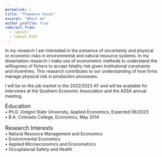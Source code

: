 ```yaml
---
permalink: /
title: "Thamanna Vasan"
excerpt: "About me"
author_profile: true
redirect_from: 
  - /about/
  - /about.html
---
```


In my research I am interested in the presence of uncertainty and physical or economic risks in environmental and natural resource systems. In my dissertation research I make use of econometric methods to understand the willingness of fishers to accept fatality risk given institutional constraints and incentives. This research contributes to our understanding of how firms manage physical risk in production processes. 

I will be on the job market in the 2022/2023 AY and will be available for interviews at the Southern Economic Association and the ASSA annual meeting. 

<font size="4">Education</font><br>
  •  Ph.D.  Oregon State University, Applied Economics, Expected 06/2023<br>
  •  B.A.  Colorado College, Economics, May 2014
<br>
<br>
<font size="4">Research Interests</font><br>
  •  Natural Resource Management and Economics<br>
  •  Environmental Economics <br>
  •  Applied Microeconomics and Econometrics<br>
  •  Occuptaional Safety and Health<br>


